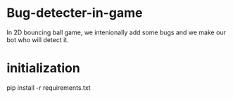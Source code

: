 # Bug-detecter-in-game
In 2D bouncing ball game, we intenionally add some bugs and we make our bot who will detect it.

# initialization
pip install -r requirements.txt

